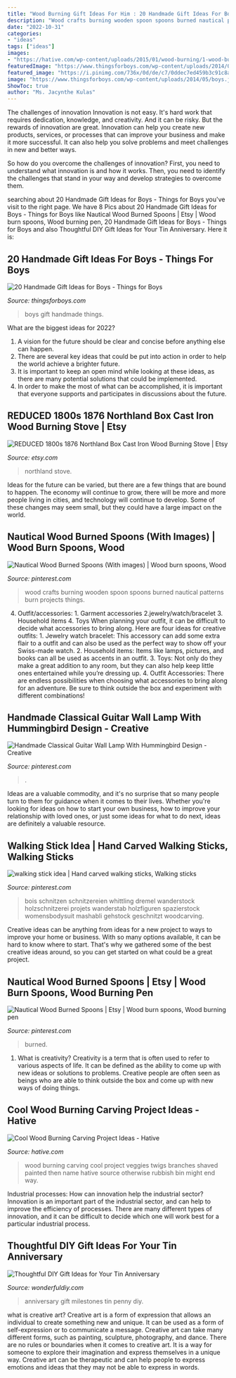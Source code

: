 ```yaml
---
title: "Wood Burning Gift Ideas For Him : 20 Handmade Gift Ideas For Boys"
description: "Wood crafts burning wooden spoon spoons burned nautical patterns burn projects things"
date: "2022-10-31"
categories:
- "ideas"
tags: ["ideas"]
images:
- "https://hative.com/wp-content/uploads/2015/01/wood-burning/1-wood-burning.jpg"
featuredImage: "https://www.thingsforboys.com/wp-content/uploads/2014/05/boys.jpg"
featured_image: "https://i.pinimg.com/736x/0d/de/c7/0ddec7ed459b3c91c8a060ab65c7481f.jpg"
image: "https://www.thingsforboys.com/wp-content/uploads/2014/05/boys.jpg"
ShowToc: true
author: "Ms. Jacynthe Kulas"
---
```



The challenges of innovation
Innovation is not easy. It's hard work that requires dedication, knowledge, and creativity. And it can be risky. But the rewards of innovation are great.
Innovation can help you create new products, services, or processes that can improve your business and make it more successful. It can also help you solve problems and meet challenges in new and better ways.

So how do you overcome the challenges of innovation? First, you need to understand what innovation is and how it works. Then, you need to identify the challenges that stand in your way and develop strategies to overcome them.

	

		
searching about 20 Handmade Gift Ideas for Boys - Things for Boys you've visit to the right page. We have 8 Pics about 20 Handmade Gift Ideas for Boys - Things for Boys like Nautical Wood Burned Spoons | Etsy | Wood burn spoons, Wood burning pen, 20 Handmade Gift Ideas for Boys - Things for Boys and also Thoughtful DIY Gift Ideas for Your Tin Anniversary. Here it is:
		
    
## 20 Handmade Gift Ideas For Boys - Things For Boys

<img loading=lazy src="https://www.thingsforboys.com/wp-content/uploads/2014/05/boys.jpg" onerror="this.onerror=null;this.src='https://tse2.mm.bing.net/th?id=OIP.Q-Zxhc4ID9Z6yOZK9mTZewHaLH&amp;pid=15.1';" alt="20 Handmade Gift Ideas for Boys - Things for Boys">

_Source: thingsforboys.com_

>boys gift handmade things. 

	

What are the biggest ideas for 2022?
1. A vision for the future should be clear and concise before anything else can happen. 
2. There are several key ideas that could be put into action in order to help the world achieve a brighter future. 
3. It is important to keep an open mind while looking at these ideas, as there are many potential solutions that could be implemented. 
4. In order to make the most of what can be accomplished, it is important that everyone supports and participates in discussions about the future.

    
## REDUCED 1800s 1876 Northland Box Cast Iron Wood Burning Stove | Etsy

<img loading=lazy src="https://i.etsystatic.com/7262116/r/il/d1f06a/557116447/il_1588xN.557116447_t07c.jpg" onerror="this.onerror=null;this.src='https://tse3.mm.bing.net/th?id=OIP.thodq__XmWIy1EHvjpc2EwHaE8&amp;pid=15.1';" alt="REDUCED 1800s 1876 Northland Box Cast Iron Wood Burning Stove | Etsy">

_Source: etsy.com_

>northland stove. 

	

Ideas for the future can be varied, but there are a few things that are bound to happen. The economy will continue to grow, there will be more and more people living in cities, and technology will continue to develop. Some of these changes may seem small, but they could have a large impact on the world.

    
## Nautical Wood Burned Spoons (With Images) | Wood Burn Spoons, Wood

<img loading=lazy src="https://i.pinimg.com/originals/a8/7c/a9/a87ca970accaab25f72d4d11bb7a26a6.jpg" onerror="this.onerror=null;this.src='https://tse1.mm.bing.net/th?id=OIP.RbAWnYOVhFEGvURIuyKJSgHaJ4&amp;pid=15.1';" alt="Nautical Wood Burned Spoons (With images) | Wood burn spoons, Wood">

_Source: pinterest.com_

>wood crafts burning wooden spoon spoons burned nautical patterns burn projects things. 

	

4. Outfit/accessories: 1. Garment accessories 2.jewelry/watch/bracelet 3. Household items 4. Toys
When planning your outfit, it can be difficult to decide what accessories to bring along. Here are four ideas for creative outfits: 1. Jewelry watch bracelet: This accessory can add some extra flair to a outfit and can also be used as the perfect way to show off your Swiss-made watch. 2. Household items: Items like lamps, pictures, and books can all be used as accents in an outfit. 3. Toys: Not only do they make a great addition to any room, but they can also help keep little ones entertained while you’re dressing up. 4. Outfit Accessories: There are endless possibilities when choosing what accessories to bring along for an adventure. Be sure to think outside the box and experiment with different combinations!

    
## Handmade Classical Guitar Wall Lamp With Hummingbird Design - Creative

<img loading=lazy src="https://i.pinimg.com/736x/38/8b/7e/388b7ee4fb29b8a892807a1601632526.jpg" onerror="this.onerror=null;this.src='https://tse2.mm.bing.net/th?id=OIP.LSbS8l069WfveikLbNvy0AHaLu&amp;pid=15.1';" alt="Handmade Classical Guitar Wall Lamp With Hummingbird Design - Creative">

_Source: pinterest.com_

>. 

	

Ideas are a valuable commodity, and it's no surprise that so many people turn to them for guidance when it comes to their lives. Whether you're looking for ideas on how to start your own business, how to improve your relationship with loved ones, or just some ideas for what to do next, ideas are definitely a valuable resource.

    
## Walking Stick Idea | Hand Carved Walking Sticks, Walking Sticks

<img loading=lazy src="https://i.pinimg.com/736x/e7/20/63/e72063d49761968fd54e85ac05a8e2d2.jpg" onerror="this.onerror=null;this.src='https://tse4.mm.bing.net/th?id=OIP.bRM3c8eaautToWhSpsSK0QHaPi&amp;pid=15.1';" alt="walking stick idea | Hand carved walking sticks, Walking sticks">

_Source: pinterest.com_

>bois schnitzen schnitzereien whittling dremel wanderstock holzschnitzerei projets wanderstab holzfiguren spazierstock womensbodysuit mashabli gehstock geschnitzt woodcarving. 

	

Creative ideas can be anything from ideas for a new project to ways to improve your home or business. With so many options available, it can be hard to know where to start. That's why we gathered some of the best creative ideas around, so you can get started on what could be a great project.

    
## Nautical Wood Burned Spoons | Etsy | Wood Burn Spoons, Wood Burning Pen

<img loading=lazy src="https://i.pinimg.com/736x/0d/de/c7/0ddec7ed459b3c91c8a060ab65c7481f.jpg" onerror="this.onerror=null;this.src='https://tse2.mm.bing.net/th?id=OIP.FLGtSDy6bmPVsWQ33xtDiwHaJ4&amp;pid=15.1';" alt="Nautical Wood Burned Spoons | Etsy | Wood burn spoons, Wood burning pen">

_Source: pinterest.com_

>burned. 

	

1. What is creativity?
Creativity is a term that is often used to refer to various aspects of life. It can be defined as the ability to come up with new ideas or solutions to problems. Creative people are often seen as beings who are able to think outside the box and come up with new ways of doing things.

    
## Cool Wood Burning Carving Project Ideas - Hative

<img loading=lazy src="https://hative.com/wp-content/uploads/2015/01/wood-burning/1-wood-burning.jpg" onerror="this.onerror=null;this.src='https://tse2.mm.bing.net/th?id=OIP.KhvD_LTWtU0sQaQ-v_yo8gHaJ4&amp;pid=15.1';" alt="Cool Wood Burning Carving Project Ideas - Hative">

_Source: hative.com_

>wood burning carving cool project veggies twigs branches shaved painted then name hative source otherwise rubbish bin might end way. 

	

Industrial processes: How can innovation help the industrial sector?
Innovation is an important part of the industrial sector, and can help to improve the efficiency of processes. There are many different types of innovation, and it can be difficult to decide which one will work best for a particular industrial process.

    
## Thoughtful DIY Gift Ideas For Your Tin Anniversary

<img loading=lazy src="http://cdn.wonderfuldiy.com/wp-content/uploads/2016/03/Penny-milestones.jpg" onerror="this.onerror=null;this.src='https://tse4.mm.bing.net/th?id=OIP.qt32eKlfXI6XF4AHgc9kSAHaJ6&amp;pid=15.1';" alt="Thoughtful DIY Gift Ideas for Your Tin Anniversary">

_Source: wonderfuldiy.com_

>anniversary gift milestones tin penny diy. 

	

what is creative art?
Creative art is a form of expression that allows an individual to create something new and unique. It can be used as a form of self-expression or to communicate a message. Creative art can take many different forms, such as painting, sculpture, photography, and dance.
There are no rules or boundaries when it comes to creative art. It is a way for someone to explore their imagination and express themselves in a unique way. Creative art can be therapeutic and can help people to express emotions and ideas that they may not be able to express in words.


